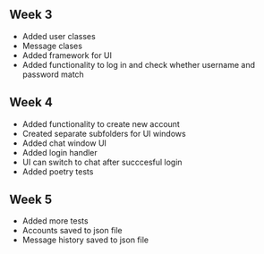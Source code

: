 ## Week 3

- Added user classes
- Message clases
- Added framework for UI
- Added functionality to log in and check whether username and password match

## Week 4

- Added functionality to create new account
- Created separate subfolders for UI windows
- Added chat window UI
- Added login handler
- UI can switch to chat after succcesful login
- Added poetry tests

## Week 5

- Added more tests
- Accounts saved to json file
- Message history saved to json file
